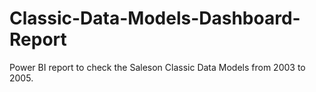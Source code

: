 # Classic-Data-Models-Dashboard-Report
Power BI report to check the Saleson Classic Data Models from 2003 to 2005. 
